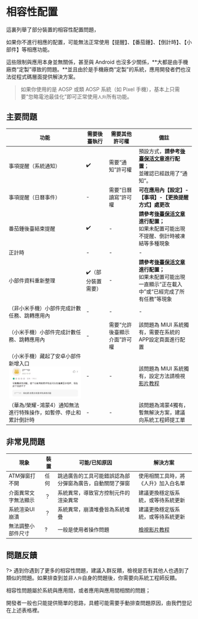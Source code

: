 # 相容性配置

這裏列舉了部分裝置的相容性配置問題，

如果你不進行相應的配置，可能無法正常使用【提醒】、【番茄鍾】、【倒計時】、【小部件】等相應功能。

這些限制與應用本身並無關係，甚至與 Android 也沒多少關係，**大都是由手機廠商“定製”導致的問題。**並且由於是手機廠商“定製”的系統，應用開發者們也沒法從程式碼層面提供解決方案。

> 如果你使用的是 AOSP 或類 AOSP 系統（如 Pixel 手機），基本上只需要“忽略電池最佳化”即可正常使用`人升`所有功能。



## 主要問題

| 功能                                                         | 需要後臺執行      | 需要其他許可權               | 備註                                                         |
| ------------------------------------------------------------ | ----------------- | -------------------------- | ------------------------------------------------------------ |
| 事項提醒（系統通知）                                         | ✔️                 | 需要“通知”許可權<br/>        | 預設方式，**請參考[後臺保活文章](guide/background_running)進行配置**；<br/>並確認已經啟用了“通知”。 |
| 事項提醒（日曆事件）                                         | -                 | 需要“日曆讀寫”許可權         | **可在應用內【設定】-【事項】-【更換提醒方式】處更改**       |
| 番茄鍾後臺結束提醒                                           | ✔️                 | -                          | **請參考[後臺保活文章](guide/background_running)進行配置；**<br/>如果未配置可能出現不提醒、倒計時被凍結等多種現象 |
| 正計時                                                       | -                 | -                          | -                                                            |
| 小部件資料重新整理                                               | ✔️（部分裝置需要） | -                          | **請參考[後臺保活文章](guide/background_running)進行配置；**<br/>如果未配置可能出現一直顯示“正在載入中”或“已經完成了所有任務”等現象 |
| （非小米手機）小部件完成計數任務、跳轉應用內                 | -                 | -                          | -                                                            |
| （小米手機）小部件完成計數任務、跳轉應用內                   | -                 | 需要“允許後臺顯示介面”許可權 | 該問題為 MIUI 系統獨有，需要在系統的APP設定頁面進行配置      |
| （小米手機）藏起了安卓小部件新增入口<br/>![image-20230826171710670](_media/compatibility/image-20230826171710670.png) | -                 | -                          | 該問題為 MIUI 系統獨有，設定方法請檢視[影片教程](https://www.bilibili.com/video/BV17W4y1s7dL) |
| （華為/榮耀-鴻蒙4）通知無法進行特殊操作，如暫停、停止和累計倒計時 | -                 | -                          | 該問題為鴻蒙4獨有，暫無解決方案，建議向系統工程師提工單      |



## 非常見問題

| 現象                 | 裝置 | 可能/已知原因                                            | 解決方案                                                     |
| -------------------- | ---- | -------------------------------------------------------- | ------------------------------------------------------------ |
| ATM彈窗打不開        | 任何 | 跳過廣告的工具可能錯誤認為部分彈窗為廣告，自動關閉了彈窗 | 使用相關工具時，將《人升》加入白名單                         |
| 介面異常文字無法顯示 | ？   | 系統異常，導致官方控制元件的渲染異常                         | 建議更換穩定版系統，或等待系統更新                           |
| 系統渲染UI崩潰       | ？   | 系統異常，崩潰堆疊皆為系統堆疊                           | 建議更換穩定版系統，或等待系統更新                           |
| 無法調整小部件尺寸   | ?    | 一般是使用者操作問題                                       | [檢視影片教程](https://www.bilibili.com/video/BV17W4y1s7dL/?share_source=copy_web&vd_source=141b0b80de90aedb6b7f25458fa6b5d1&t=70) |



## 問題反饋

?> 遇到你遇到了更多的相容性問題，建議入群反饋，檢視是否有其他人也遇到了類似的問題。如果排查到並非`人升`自身的問題後，你需要向系統工程師反饋。

相容性問題屬於系統與應用間，或者應用與應用間相關的問題；

開發者一般也只能提供簡單的思路，具體可能需要手動排查問題原因，由我們登記在上述表格裡。